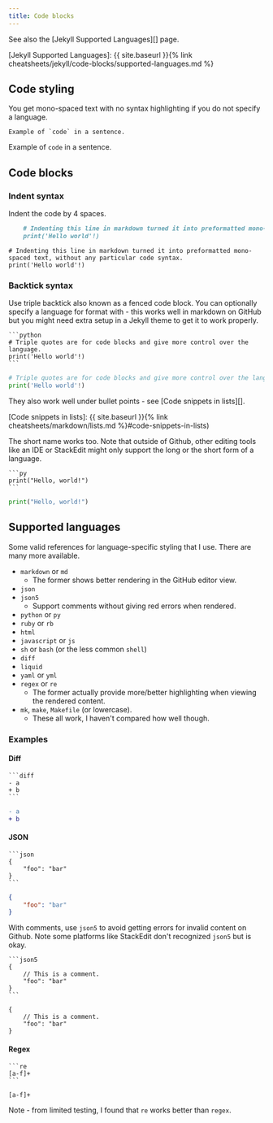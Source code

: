 ```yaml
---
title: Code blocks
---
```


See also the [Jekyll Supported Languages][] page.

[Jekyll Supported Languages]: {{ site.baseurl }}{% link cheatsheets/jekyll/code-blocks/supported-languages.md %}


## Code styling

You get mono-spaced text with no syntax highlighting if you do not specify a language.

```
Example of `code` in a sentence.
```

Example of `code` in a sentence.


## Code blocks

### Indent syntax

Indent the code by 4 spaces.

```markdown
    # Indenting this line in markdown turned it into preformatted mono-spaced text, without any particular code syntax.
    print('Hello world'!)
```

    # Indenting this line in markdown turned it into preformatted mono-spaced text, without any particular code syntax.
    print('Hello world'!)


### Backtick syntax

Use triple backtick also known as a fenced code block. You can optionally specify a language for format with - this works well in markdown on GitHub but you might need extra setup in a Jekyll theme to get it to work properly.

    ```python
    # Triple quotes are for code blocks and give more control over the language.
    print('Hello world'!)
    ```

```python
# Triple quotes are for code blocks and give more control over the language.
print('Hello world'!)
```

They also work well under bullet points - see [Code snippets in lists][].

[Code snippets in lists]: {{ site.baseurl }}{% link cheatsheets/markdown/lists.md %}#code-snippets-in-lists)

The short name works too. Note that outside of Github, other editing tools like an IDE or StackEdit might only support the long or the short form of a language.

	```py
	print("Hello, world!")
	```

```py
print("Hello, world!")
```

## Supported languages

Some valid references for language-specific styling that I use. There are many more available.

- `markdown` or `md`
	- The former shows better rendering in the GitHub editor view.
- `json`
- `json5`
	- Support comments without giving red errors when rendered.
- `python` or `py`
- `ruby` or `rb`
- `html`
- `javascript` or `js`
- `sh` or `bash` (or the less common `shell`)
- `diff`
- `liquid`
- `yaml` or `yml`
- `regex` or `re`
	- The former actually provide more/better highlighting when viewing the rendered content.
- `mk`, `make`, `Makefile` (or lowercase).
	- These all work, I haven't compared how well though.


### Examples

#### Diff

	```diff
	- a
	+ b
	```

```diff
- a
+ b
```

#### JSON

	```json
	{
	    "foo": "bar"
	}
	```

```json
{
    "foo": "bar"
}
```

With comments, use `json5` to avoid getting errors for invalid content on Github. Note some platforms like StackEdit don't recognized `json5` but is okay.

	```json5
	{
	    // This is a comment.
	    "foo": "bar"
	}
	```


```json5
{
    // This is a comment.
    "foo": "bar"
}
```

#### Regex

	```re
	[a-f]+
	```

```re
[a-f]+
```

Note - from limited testing, I found that `re` works better than `regex`.
